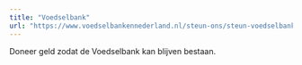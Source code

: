 ```yaml
---
title: "Voedselbank"
url: "https://www.voedselbankennederland.nl/steun-ons/steun-voedselbank-donatie/"
---
```


Doneer geld zodat de Voedselbank kan blijven bestaan.
